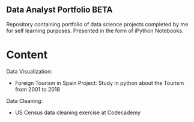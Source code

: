 ## Data Analyst Portfolio ****BETA****

Repository containing portfolio of data science projects completed by me for self learning purposes. Presented in the form of iPython Notebooks.


# Content


Data Visualization:
- Foreign Tourism in Spain Project: Study in python about the Tourism from 2001 to 2018

Data Cleaning:
- US Census data cleaning exercise at Codecademy